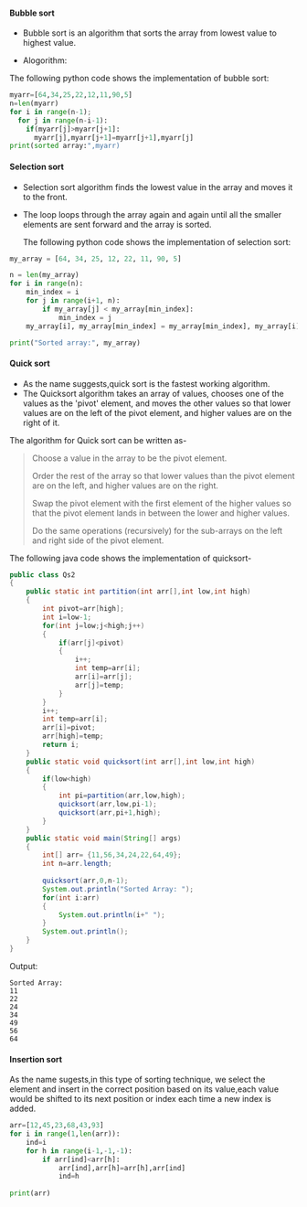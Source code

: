 #### Bubble sort

- Bubble sort is an algorithm that sorts the array from lowest value to highest value.
* Alogorithm:

The following python code shows the implementation  of bubble sort:
``` Python
myarr=[64,34,25,22,12,11,90,5]
n=len(myarr)
for i in range(n-1);
  for j in range(n-i-1):
    if(myarr[j]>myarr[j+1]:
      myarr[j],myarr[j+1]=myarr[j+1],myarr[j]
print(sorted array:",myarr)
```
    
#### Selection sort

- Selection sort algorithm finds the lowest value in the array and moves it to the front.
- The loop loops through the array again and again until all the smaller elements are sent forward and the array is sorted.

  The following python code shows the implementation of selection sort:
``` Python
my_array = [64, 34, 25, 12, 22, 11, 90, 5]

n = len(my_array)
for i in range(n):
    min_index = i
    for j in range(i+1, n):
        if my_array[j] < my_array[min_index]:
            min_index = j   
    my_array[i], my_array[min_index] = my_array[min_index], my_array[i]

print("Sorted array:", my_array)
```

#### Quick sort

- As the name suggests,quick sort is the fastest working algorithm.
- The Quicksort algorithm takes an array of values, chooses one of the values as the 'pivot' element, and moves the other values so that lower values are on the left of the pivot element, and higher values are on the right of it.

The algorithm for Quick sort can be written as-
> Choose a value in the array to be the pivot element.
> 
> Order the rest of the array so that lower values than the pivot element are on the left, and higher values are on the right.
> 
> Swap the pivot element with the first element of the higher values so that the pivot element lands in between the lower and higher values.
> 
> Do the same operations (recursively) for the sub-arrays on the left and right side of the pivot element.

The following java code shows the implementation of quicksort-

``` Java
public class Qs2 
{
	public static int partition(int arr[],int low,int high)
	{
		int pivot=arr[high];
		int i=low-1;
		for(int j=low;j<high;j++)
		{
			if(arr[j]<pivot)
			{
				i++;
				int temp=arr[i];
				arr[i]=arr[j];
				arr[j]=temp;
			}
		}
		i++;
		int temp=arr[i];
		arr[i]=pivot;
		arr[high]=temp;
		return i;
	}
	public static void quicksort(int arr[],int low,int high)
	{
		if(low<high)
		{
			int pi=partition(arr,low,high);
			quicksort(arr,low,pi-1);
			quicksort(arr,pi+1,high);
		}
	}
	public static void main(String[] args)
	{
		int[] arr= {11,56,34,24,22,64,49};
		int n=arr.length;
		
		quicksort(arr,0,n-1);
		System.out.println("Sorted Array: ");
		for(int i:arr)
		{
			System.out.println(i+" ");
		}
		System.out.println();
	}
}
```
Output:
```
Sorted Array: 
11 
22 
24  
34 
49 
56 
64
```
#### Insertion sort
As the name sugests,in this type of sorting technique, we select the element and insert in the correct position based on its value,each value would be shifted to its next position or index each time a new index is added.

``` Python
arr=[12,45,23,68,43,93]
for i in range(1,len(arr)):
    ind=i
    for h in range(i-1,-1,-1):
        if arr[ind]<arr[h]:
            arr[ind],arr[h]=arr[h],arr[ind]
            ind=h
       
print(arr)
```
